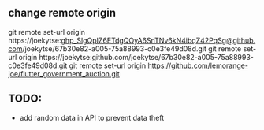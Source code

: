 ## change remote origin
git remote set-url origin https://joekytse: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@github.com/joekytse/67b30e82-a005-75a88993-c0e3fe49d08d.git
git remote set-url origin https://joekytse:github.com/joekytse/67b30e82-a005-75a88993-c0e3fe49d08d.git
git remote set-url origin https://github.com/lemorange-joe/flutter_government_auction.git


## TODO:

- add random data in API to prevent data theft
